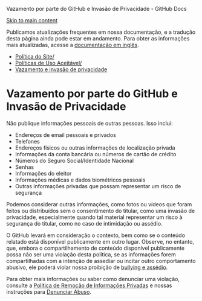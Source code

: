 Vazamento por parte do GitHub e Invasão de Privacidade - GitHub Docs

[Skip to main content](#main-content)

Publicamos atualizações frequentes em nossa documentação, e a tradução desta página ainda pode estar em andamento. Para obter as informações mais atualizadas, acesse a [documentação em inglês](/en).

* [Política do Site/](/pt/site-policy)
* [Políticas de Uso Aceitável/](/pt/site-policy/acceptable-use-policies)
* [Vazamento e invasão de privacidade](/pt/site-policy/acceptable-use-policies/github-doxxing-and-invasion-of-privacy)

Vazamento por parte do GitHub e Invasão de Privacidade
==========

Não publique informações pessoais de outras pessoas. Isso inclui:

* Endereços de email pessoais e privados
* Telefones
* Endereços físicos ou outras informações de localização privada
* Informações da conta bancária ou números de cartão de crédito
* Números do Seguro Social/Identidade Nacional
* Senhas
* Informações do eleitor
* Informações médicas e dados biométricos pessoais
* Outras informações privadas que possam representar um risco de segurança

Podemos considerar outras informações, como fotos ou vídeos que foram feitos ou distribuídos sem o consentimento do titular, como uma invasão de privacidade, especialmente quando tal material representar um risco à segurança do titular, como no caso de intimidação ou assédio.

O GitHub levará em consideração o contexto, bem como se o conteúdo relatado está disponível publicamente em outro lugar. Observe, no entanto, que, embora o compartilhamento de conteúdo disponível publicamente possa não ser uma violação desta política, se as informações forem compartilhadas com a intenção de assediar ou incitar outro comportamento abusivo, ele poderá violar nossa proibição de [bullying e assédio](/pt/github/site-policy/github-bullying-and-harassment).

Para obter mais informações ou saber como denunciar uma violação, consulte a [Política de Remoção de Informações Privadas](/pt/github/site-policy/github-private-information-removal-policy) e nossas instruções para [Denunciar Abuso](/pt/communities/maintaining-your-safety-on-github/reporting-abuse-or-spam).
